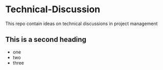 # Technical-Discussion
This repo contain ideas on technical discussions in project management


## This is a second heading

* one
* two
* three
